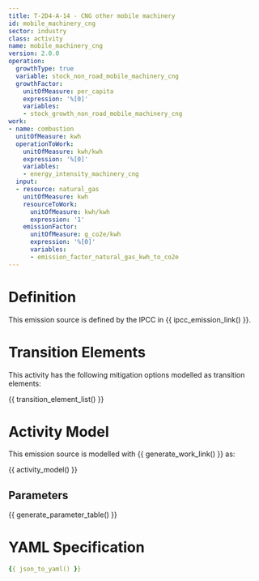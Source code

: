 ```yaml
---
title: T-2D4-A-14 - CNG other mobile machinery
id: mobile_machinery_cng
sector: industry
class: activity
name: mobile_machinery_cng
version: 2.0.0
operation:
  growthType: true
  variable: stock_non_road_mobile_machinery_cng
  growthFactor:
    unitOfMeasure: per_capita
    expression: '%[0]'
    variables:
    - stock_growth_non_road_mobile_machinery_cng
work:
- name: combustion
  unitOfMeasure: kwh
  operationToWork:
    unitOfMeasure: kwh/kwh
    expression: '%[0]'
    variables:
    - energy_intensity_machinery_cng
  input:
  - resource: natural_gas
    unitOfMeasure: kwh
    resourceToWork:
      unitOfMeasure: kwh/kwh
      expression: '1'
    emissionFactor:
      unitOfMeasure: g_co2e/kwh
      expression: '%[0]'
      variables:
      - emission_factor_natural_gas_kwh_to_co2e
---
```



# Definition
This emission source is defined by the IPCC in {{ ipcc_emission_link() }}.

# Transition Elements

This activity has the following mitigation options modelled as transition elements:

{{ transition_element_list() }}

# Activity Model
This emission source is modelled with {{ generate_work_link() }} as:

{{ activity_model() }}

## Parameters

{{ generate_parameter_table() }}

# YAML Specification

```yaml
{{ json_to_yaml() }}
```

